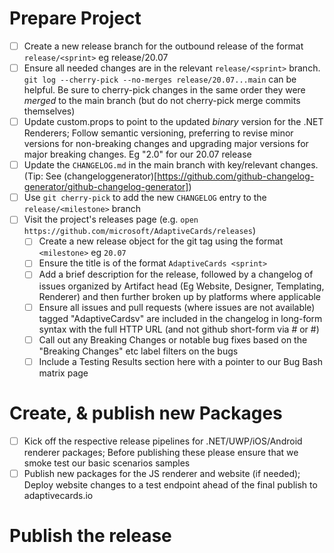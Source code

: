 # Prepare Project

  - [ ] Create a new release branch for the outbound release of the format `release/<sprint>` eg release/20.07
  - [ ] Ensure all needed changes are in the relevant `release/<sprint>` branch. `git log --cherry-pick --no-merges release/20.07...main` can be helpful. Be sure to cherry-pick changes in the same order they were _merged_ to the main branch (but do not cherry-pick merge commits themselves)
  - [ ] Update custom.props to point to the updated *binary* version for the .NET Renderers; Follow semantic versioning, preferring to revise minor versions for non-breaking changes and upgrading major versions for major breaking changes. Eg "2.0" for our 20.07 release
  - [ ] Update the `CHANGELOG.md` in the main branch with key/relevant changes. (Tip: See (changeloggenerator)[https://github.com/github-changelog-generator/github-changelog-generator])
  - [ ] Use `git cherry-pick` to add the new `CHANGELOG` entry to the `release/<milestone>` branch
  - [ ] Visit the project's releases page (e.g. `open https://github.com/microsoft/AdaptiveCards/releases`)
    - [ ] Create a new release object for the git tag using the format `<milestone>` eg `20.07`
    - [ ] Ensure the title is of the format `AdaptiveCards <sprint>`
    - [ ] Add a brief description for the release, followed by a changelog of issues organized by Artifact head (Eg Website, Designer, Templating, Renderer) and then further broken up by platforms where applicable
    - [ ] Ensure all issues and pull requests (where issues are not available) tagged "AdaptiveCardsv<sprint>" are included in the changelog in long-form syntax with the full HTTP URL (and not github short-form via #<issueNum> or #<PRNum>)
    - [ ] Call out any Breaking Changes or notable bug fixes based on the "Breaking Changes" etc label filters on the bugs
    - [ ] Include a Testing Results section here with a pointer to our Bug Bash matrix page
        
# Create, & publish new Packages
  - [ ] Kick off the respective release pipelines for .NET/UWP/iOS/Android renderer packages; Before publishing these please ensure that we smoke test our basic scenarios samples
  - [ ] Publish new packages for the JS renderer and website (if needed); Deploy website changes to a test endpoint ahead of the final publish to adaptivecards.io
 
# Publish the release
